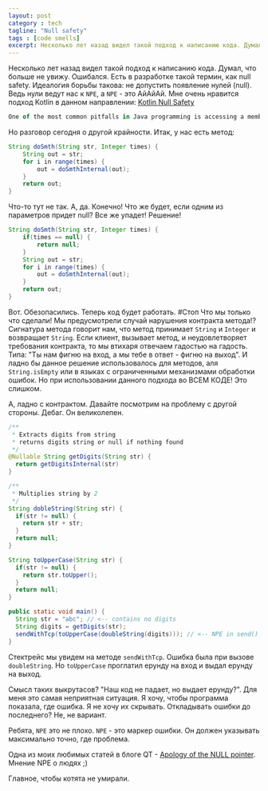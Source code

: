 ```yaml
---
layout: post
category : tech
tagline: "Null safety"
tags : [code smells]
excerpt: Несколько лет назад видел такой подход к написанию кода. Думал, что больше не увижу.
---
```

Несколько лет назад видел такой подход к написанию кода. Думал, что больше не увижу. Ошибался.
Есть в разработке такой термин, как null safety. Идеалогия борьбы такова: не допустить появление нулей (null).
Ведь нули ведут нас к `NPE`, а `NPE` - это АйАйАй. Мне очень нравится подход Kotlin в данном направлении: [Kotlin Null Safety](http://confluence.jetbrains.com/display/Kotlin/Null-safety)

```js
One of the most common pitfalls in Java programming is accessing a member of a null reference, that results in a NullPointerException,
```

Но разговор сегодня о другой крайности.
Итак, у нас есть метод:

```java
String doSmth(String str, Integer times) {
	String out = str;
	for i in range(times) {
		out = doSmthInternal(out);
	}
	return out;
}
```

Что-то тут не так. А, да. Конечно! Что же будет, если одним из параметров придет null? Все же упадет! Решение!

```java
String doSmth(String str, Integer times) {
	if(times == null) {
		return null;
	}
	String out = str;
	for i in range(times) {
		out = doSmthInternal(out);
	}
	return out;
}
```

Вот. Обезопасились. Теперь код будет работать.
#Стоп
Что мы только что сделали! Мы предусмотрели случай нарушения контракта метода!? Сигнатура метода говорит нам, что метод принимает `String` и `Integer` и возвращает `String`. Если клиент, вызывает метод, и неудовлетворяет требования контракта, то мы втихаря отвечаем гадостью на гадость. Типа: "Ты нам фигню на вход, а мы тебе в ответ - фигню на выход".
И ладно бы данное решение использовалось для методов, аля `String.isEmpty` или в языках с ограниченными механизмами обработки ошибок. Но при использовании данного подхода во ВСЕМ КОДЕ! Это слишком.

А, ладно с контрактом. Давайте посмотрим на проблему с другой стороны. Дебаг. Он великолепен.

```java
/**
 * Extracts digits from string
 * returns digits string or null if nothing found
 */
@Nullable String getDigits(String str) {
  return getDigitsInternal(str)  
}

/**
 * Multiplies string by 2
 */
String dobleString(String str) {
  if(str != null) {
    return str + str;
  }
  return null;
}

String toUpperCase(String str) {
  if(str != null) {
    return str.toUpper();
  }
  return null;
}

public static void main() {
  String str = "abc"; // <-- contains no digits
  String digits = getDigits(str);
  sendWithTcp(toUpperCase(doubleString(digits))); // <-- NPE in send() method
}
```

Стектрейс мы увидем на методе `sendWithTcp`. Ошибка была при вызове `doubleString`. Но `toUpperCase` проглатил ерунду на вход и выдал ерунду на выход.

Смысл таких выкрутасов? "Наш код не падает, но выдает ерунду?". Для меня это самая неприятная ситуация. Я хочу, чтобы программа показала, где ошибка. Я не хочу их скрывать. Откладывать ошибки до последнего? Не, не вариант.

Ребята, `NPE` это не плохо. `NPE` - это маркер ошибки. Он должен указывать максимально точно, где проблема.

Одна из моих любимых статей в блоге QT - [Apology of the NULL pointer](http://blog.qt.digia.com/blog/2010/08/11/apology-of-the-null-pointer/). Мнение NPE о людях ;)

Главное, чтобы котята не умирали.



